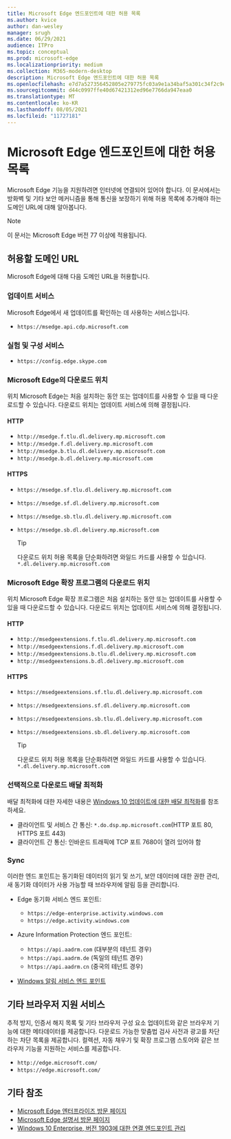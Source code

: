 ```yaml
---
title: Microsoft Edge 엔드포인트에 대한 허용 목록
ms.author: kvice
author: dan-wesley
manager: srugh
ms.date: 06/29/2021
audience: ITPro
ms.topic: conceptual
ms.prod: microsoft-edge
ms.localizationpriority: medium
ms.collection: M365-modern-desktop
description: Microsoft Edge 엔드포인트에 대한 허용 목록
ms.openlocfilehash: e7d7a527356452805e279775fc03a9e1a34baf5a301c34f2c9ed0301e05c6201
ms.sourcegitcommit: d44c0997ffe40d67421312ed96e7766da947eaa0
ms.translationtype: MT
ms.contentlocale: ko-KR
ms.lasthandoff: 08/05/2021
ms.locfileid: "11727181"
---
```

# <a name="allow-list-for-microsoft-edge-endpoints"></a>Microsoft Edge 엔드포인트에 대한 허용 목록

Microsoft Edge 기능을 지원하려면 인터넷에 연결되어 있어야 합니다. 이 문서에서는 방화벽 및 기타 보안 메커니즘을 통해 통신을 보장하기 위해 허용 목록에 추가해야 하는 도메인 URL에 대해 알아봅니다.

> [!NOTE]
> 이 문서는 Microsoft Edge 버전 77 이상에 적용됩니다.

## <a name="domain-urls-to-allow"></a>허용할 도메인 URL

Microsoft Edge에 대해 다음 도메인 URL을 허용합니다.

### <a name="update-service"></a>업데이트 서비스

Microsoft Edge에서 새 업데이트를 확인하는 데 사용하는 서비스입니다.

- `https://msedge.api.cdp.microsoft.com`

### <a name="experimentation-and-configuration-service"></a>실험 및 구성 서비스

- `https://config.edge.skype.com`

### <a name="download-locations-for-microsoft-edge"></a>Microsoft Edge의 다운로드 위치

위치 Microsoft Edge는 처음 설치하는 동안 또는 업데이트를 사용할 수 있을 때 다운로드할 수 있습니다. 다운로드 위치는 업데이트 서비스에 의해 결정됩니다.

#### <a name="http"></a>HTTP

- `http://msedge.f.tlu.dl.delivery.mp.microsoft.com`
- `http://msedge.f.dl.delivery.mp.microsoft.com`
- `http://msedge.b.tlu.dl.delivery.mp.microsoft.com`
- `http://msedge.b.dl.delivery.mp.microsoft.com`

#### <a name="https"></a>HTTPS

- `https://msedge.sf.tlu.dl.delivery.mp.microsoft.com`
- `https://msedge.sf.dl.delivery.mp.microsoft.com`
- `https://msedge.sb.tlu.dl.delivery.mp.microsoft.com`
- `https://msedge.sb.dl.delivery.mp.microsoft.com`

  > [!TIP]
  > 다운로드 위치 허용 목록을 단순화하려면 와일드 카드를 사용할 수 있습니다. `*.dl.delivery.mp.microsoft.com`

### <a name="download-locations-for-microsoft-edge-extensions"></a>Microsoft Edge 확장 프로그램의 다운로드 위치

위치 Microsoft Edge 확장 프로그램은 처음 설치하는 동안 또는 업데이트를 사용할 수 있을 때 다운로드할 수 있습니다. 다운로드 위치는 업데이트 서비스에 의해 결정됩니다.

#### <a name="http"></a>HTTP

- `http://msedgeextensions.f.tlu.dl.delivery.mp.microsoft.com`
- `http://msedgeextensions.f.dl.delivery.mp.microsoft.com`
- `http://msedgeextensions.b.tlu.dl.delivery.mp.microsoft.com`
- `http://msedgeextensions.b.dl.delivery.mp.microsoft.com`

#### <a name="https"></a>HTTPS

- `https://msedgeextensions.sf.tlu.dl.delivery.mp.microsoft.com`
- `https://msedgeextensions.sf.dl.delivery.mp.microsoft.com`
- `https://msedgeextensions.sb.tlu.dl.delivery.mp.microsoft.com`
- `https://msedgeextensions.sb.dl.delivery.mp.microsoft.com`

  > [!TIP]
  > 다운로드 위치 허용 목록을 단순화하려면 와일드 카드를 사용할 수 있습니다. `*.dl.delivery.mp.microsoft.com`

### <a name="optionally-for-download-delivery-optimization"></a>선택적으로 다운로드 배달 최적화

배달 최적화에 대한 자세한 내용은 [Windows 10 업데이트에 대한 배달 최적화](/windows/deployment/update/waas-delivery-optimization)를 참조하세요.

- 클라이언트 및 서비스 간 통신: `*.do.dsp.mp.microsoft.com`(HTTP 포트 80, HTTPS 포트 443)
- 클라이언트 간 통신: 인바운드 트래픽에 TCP 포트 7680이 열려 있어야 함

### <a name="sync"></a>Sync

이러한 엔드 포인트는 동기화된 데이터의 읽기 및 쓰기, 보안 데이터에 대한 권한 관리, 새 동기화 데이터가 사용 가능할 때 브라우저에 알림 등을 관리합니다.

- Edge 동기화 서비스 엔드 포인트:

  - `https://edge-enterprise.activity.windows.com`
  - `https://edge.activity.windows.com`

- Azure Information Protection 엔드 포인트:

  - `https://api.aadrm.com` (대부분의 테넌트 경우)
  - `https://api.aadrm.de` (독일의 테넌트 경우)
  - `https://api.aadrm.cn` (중국의 테넌트 경우)

- [Windows 알림 서비스 엔드 포인트](/windows/uwp/design/shell/tiles-and-notifications/firewall-allowlist-config)

## <a name="other-browser-support-services"></a>기타 브라우저 지원 서비스

추적 방지, 인증서 해지 목록 및 기타 브라우저 구성 요소 업데이트와 같은 브라우저 기능에 대한 메타데이터를 제공합니다. 다운로드 가능한 맞춤법 검사 사전과 광고를 차단하는 차단 목록을 제공합니다. 컬렉션, 자동 채우기 및 확장 프로그램 스토어와 같은 브라우저 기능을 지원하는 서비스를 제공합니다.

- `http://edge.microsoft.com/`
- `https://edge.microsoft.com/`

## <a name="see-also"></a>기타 참조

- [Microsoft Edge 엔터프라이즈 방문 페이지](https://aka.ms/EdgeEnterprise)
- [Microsoft Edge 설명서 방문 페이지](./index.yml)
- [Windows 10 Enterprise, 버전 1903에 대한 연결 엔드포인트 관리](/windows/privacy/manage-windows-1903-endpoints)